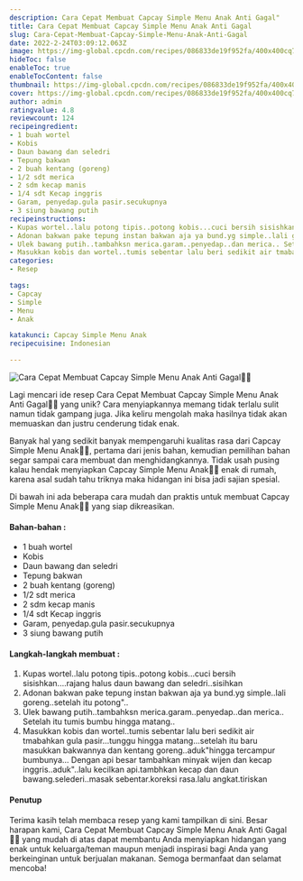 ```yaml
---
description: Cara Cepat Membuat Capcay Simple Menu Anak Anti Gagal"
title: Cara Cepat Membuat Capcay Simple Menu Anak Anti Gagal
slug: Cara-Cepat-Membuat-Capcay-Simple-Menu-Anak-Anti-Gagal
date: 2022-2-24T03:09:12.063Z
image: https://img-global.cpcdn.com/recipes/086833de19f952fa/400x400cq70/photo.jpg
hideToc: false
enableToc: true
enableTocContent: false
thumbnail: https://img-global.cpcdn.com/recipes/086833de19f952fa/400x400cq70/photo.jpg
cover: https://img-global.cpcdn.com/recipes/086833de19f952fa/400x400cq70/photo.jpg
author: admin
ratingvalue: 4.8
reviewcount: 124
recipeingredient:
- 1 buah wortel
- Kobis
- Daun bawang dan seledri
- Tepung bakwan
- 2 buah kentang (goreng)
- 1/2 sdt merica
- 2 sdm kecap manis
- 1/4 sdt Kecap inggris
- Garam, penyedap.gula pasir.secukupnya
- 3 siung bawang putih
recipeinstructions:
- Kupas wortel..lalu potong tipis..potong kobis...cuci bersih sisishkan....rajang halus daun bawang dan seledri..sisihkan
- Adonan bakwan pake tepung instan bakwan aja ya bund.yg simple..lali goreng..setelah itu potong"..
- Ulek bawang putih..tambahksn merica.garam..penyedap..dan merica.. Setelah itu tumis bumbu hingga matang..
- Masukkan kobis dan wortel..tumis sebentar lalu beri sedikit air tmabahkan gula pasir...tunggu hingga matang...setelah itu baru masukkan bakwannya dan kentang goreng..aduk"hingga tercampur bumbunya... Dengan api besar tambahkan minyak wijen dan kecap inggris..aduk"..lalu kecilkan api.tambhkan kecap dan daun bawang.selederi..masak sebentar.koreksi rasa.lalu angkat.tiriskan
categories:
- Resep

tags:
- Capcay
- Simple
- Menu
- Anak

katakunci: Capcay Simple Menu Anak
recipecuisine: Indonesian

---
```


![Cara Cepat Membuat Capcay Simple Menu Anak Anti Gagal👩‍🍳](https://img-global.cpcdn.com/recipes/086833de19f952fa/400x400cq70/photo.jpg)

Lagi mencari ide resep Cara Cepat Membuat Capcay Simple Menu Anak Anti Gagal👩‍🍳 yang unik? Cara menyiapkannya memang tidak terlalu sulit namun tidak gampang juga. Jika keliru mengolah maka hasilnya tidak akan memuaskan dan justru cenderung tidak enak.

Banyak hal yang sedikit banyak mempengaruhi kualitas rasa dari Capcay Simple Menu Anak👩‍🍳, pertama dari jenis bahan, kemudian pemilihan bahan segar sampai cara membuat dan menghidangkannya. Tidak usah pusing kalau hendak menyiapkan Capcay Simple Menu Anak👩‍🍳 enak di rumah, karena asal sudah tahu triknya maka hidangan ini bisa jadi sajian spesial.

Di bawah ini ada beberapa cara mudah dan praktis untuk membuat Capcay Simple Menu Anak👩‍🍳 yang siap dikreasikan.

<!--inarticleads1-->

#### Bahan-bahan :

- 1 buah wortel
- Kobis
- Daun bawang dan seledri
- Tepung bakwan
- 2 buah kentang (goreng)
- 1/2 sdt merica
- 2 sdm kecap manis
- 1/4 sdt Kecap inggris
- Garam, penyedap.gula pasir.secukupnya
- 3 siung bawang putih

<!--inarticleads2-->

#### Langkah-langkah membuat :

1. Kupas wortel..lalu potong tipis..potong kobis...cuci bersih sisishkan....rajang halus daun bawang dan seledri..sisihkan
1. Adonan bakwan pake tepung instan bakwan aja ya bund.yg simple..lali goreng..setelah itu potong"..
1. Ulek bawang putih..tambahksn merica.garam..penyedap..dan merica.. Setelah itu tumis bumbu hingga matang..
1. Masukkan kobis dan wortel..tumis sebentar lalu beri sedikit air tmabahkan gula pasir...tunggu hingga matang...setelah itu baru masukkan bakwannya dan kentang goreng..aduk"hingga tercampur bumbunya... Dengan api besar tambahkan minyak wijen dan kecap inggris..aduk"..lalu kecilkan api.tambhkan kecap dan daun bawang.selederi..masak sebentar.koreksi rasa.lalu angkat.tiriskan

#### Penutup

Terima kasih telah membaca resep yang kami tampilkan di sini. Besar harapan kami, Cara Cepat Membuat Capcay Simple Menu Anak Anti Gagal👩‍🍳 yang mudah di atas dapat membantu Anda menyiapkan hidangan yang enak untuk keluarga/teman maupun menjadi inspirasi bagi Anda yang berkeinginan untuk berjualan makanan. Semoga bermanfaat dan selamat mencoba!